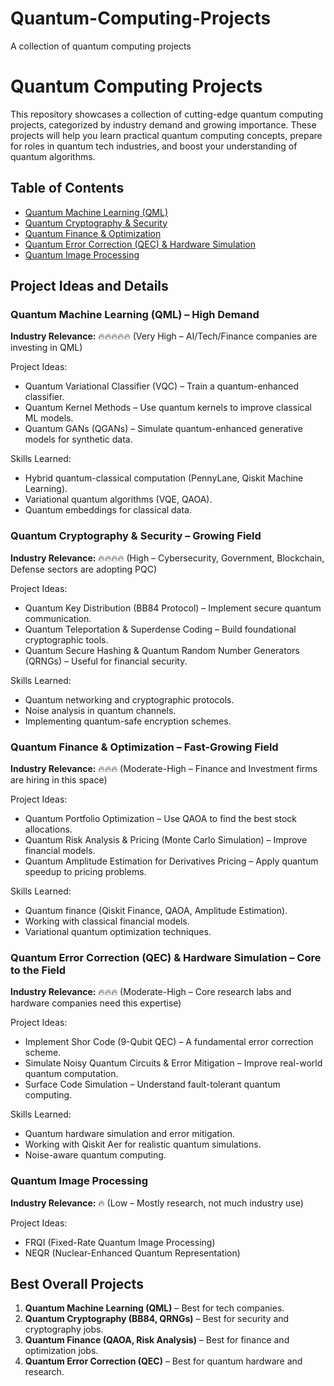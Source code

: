 # Quantum-Computing-Projects
A collection of quantum computing projects

# Quantum Computing Projects

This repository showcases a collection of cutting-edge quantum computing projects, categorized by industry demand and growing importance. These projects will help you learn practical quantum computing concepts, prepare for roles in quantum tech industries, and boost your understanding of quantum algorithms.

## Table of Contents

- [Quantum Machine Learning (QML)](#quantum-machine-learning-qml)
- [Quantum Cryptography & Security](#quantum-cryptography-security)
- [Quantum Finance & Optimization](#quantum-finance-optimization)
- [Quantum Error Correction (QEC) & Hardware Simulation](#quantum-error-correction-qec-hardware-simulation)
- [Quantum Image Processing](#quantum-image-processing)

## Project Ideas and Details

### Quantum Machine Learning (QML) – High Demand
**Industry Relevance:** 🔥🔥🔥🔥🔥 (Very High – AI/Tech/Finance companies are investing in QML)

Project Ideas:
- Quantum Variational Classifier (VQC) – Train a quantum-enhanced classifier.
- Quantum Kernel Methods – Use quantum kernels to improve classical ML models.
- Quantum GANs (QGANs) – Simulate quantum-enhanced generative models for synthetic data.

Skills Learned:
- Hybrid quantum-classical computation (PennyLane, Qiskit Machine Learning).
- Variational quantum algorithms (VQE, QAOA).
- Quantum embeddings for classical data.

### Quantum Cryptography & Security – Growing Field
**Industry Relevance:** 🔥🔥🔥🔥 (High – Cybersecurity, Government, Blockchain, Defense sectors are adopting PQC)

Project Ideas:
- Quantum Key Distribution (BB84 Protocol) – Implement secure quantum communication.
- Quantum Teleportation & Superdense Coding – Build foundational cryptographic tools.
- Quantum Secure Hashing & Quantum Random Number Generators (QRNGs) – Useful for financial security.

Skills Learned:
- Quantum networking and cryptographic protocols.
- Noise analysis in quantum channels.
- Implementing quantum-safe encryption schemes.

### Quantum Finance & Optimization – Fast-Growing Field
**Industry Relevance:** 🔥🔥🔥 (Moderate-High – Finance and Investment firms are hiring in this space)

Project Ideas:
- Quantum Portfolio Optimization – Use QAOA to find the best stock allocations.
- Quantum Risk Analysis & Pricing (Monte Carlo Simulation) – Improve financial models.
- Quantum Amplitude Estimation for Derivatives Pricing – Apply quantum speedup to pricing problems.

Skills Learned:
- Quantum finance (Qiskit Finance, QAOA, Amplitude Estimation).
- Working with classical financial models.
- Variational quantum optimization techniques.

### Quantum Error Correction (QEC) & Hardware Simulation – Core to the Field
**Industry Relevance:** 🔥🔥🔥 (Moderate-High – Core research labs and hardware companies need this expertise)

Project Ideas:
- Implement Shor Code (9-Qubit QEC) – A fundamental error correction scheme.
- Simulate Noisy Quantum Circuits & Error Mitigation – Improve real-world quantum computation.
- Surface Code Simulation – Understand fault-tolerant quantum computing.

Skills Learned:
- Quantum hardware simulation and error mitigation.
- Working with Qiskit Aer for realistic quantum simulations.
- Noise-aware quantum computing.

### Quantum Image Processing
**Industry Relevance:** 🔥 (Low – Mostly research, not much industry use)

Project Ideas:
- FRQI (Fixed-Rate Quantum Image Processing)
- NEQR (Nuclear-Enhanced Quantum Representation)

## Best Overall Projects

1. **Quantum Machine Learning (QML)** – Best for tech companies.
2. **Quantum Cryptography (BB84, QRNGs)** – Best for security and cryptography jobs.
3. **Quantum Finance (QAOA, Risk Analysis)** – Best for finance and optimization jobs.
4. **Quantum Error Correction (QEC)** – Best for quantum hardware and research.



